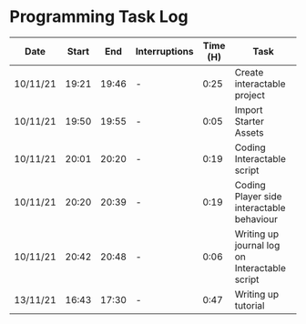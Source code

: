 # Programming Task Log

Date | Start | End | Interruptions | Time (H) | Task
-----|-------|-----|---------------|----------|-----
10/11/21 | 19:21 | 19:46 | - | 0:25 | Create interactable project
10/11/21 | 19:50 | 19:55 | - | 0:05 | Import Starter Assets
10/11/21 | 20:01 | 20:20 | - | 0:19 | Coding Interactable script
10/11/21 | 20:20 | 20:39 | - | 0:19 | Coding Player side interactable behaviour
10/11/21 | 20:42 | 20:48 | - | 0:06 | Writing up journal log on Interactable script
13/11/21 | 16:43 | 17:30 | - | 0:47 | Writing up tutorial

